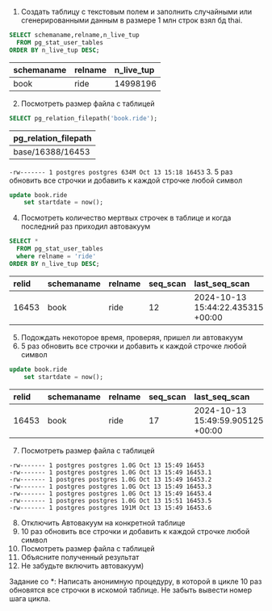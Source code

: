 1. Создать таблицу с текстовым полем и заполнить случайными или сгенерированными данным в размере 1 млн строк
взял бд thai.
```sql
SELECT schemaname,relname,n_live_tup
  FROM pg_stat_user_tables
ORDER BY n_live_tup DESC;
```

| schemaname | relname | n\_live\_tup |
| :--- | :--- | :--- |
| book | ride | 14998196 |

2. Посмотреть размер файла с таблицей
```sql
SELECT pg_relation_filepath('book.ride');
```
| pg\_relation\_filepath |
| :--- |
| base/16388/16453 |

`-rw------- 1 postgres postgres 634M Oct 13 15:18 16453`
3. 5 раз обновить все строчки и добавить к каждой строчке любой символ
```sql
update book.ride
    set startdate = now();
```
4. Посмотреть количество мертвых строчек в таблице и когда последний раз приходил
автовакуум
```sql
SELECT *
  FROM pg_stat_user_tables
  where relname = 'ride'
ORDER BY n_live_tup DESC;
```

| relid | schemaname | relname | seq\_scan | last\_seq\_scan | seq\_tup\_read | idx\_scan | last\_idx\_scan | idx\_tup\_fetch | n\_tup\_ins | n\_tup\_upd | n\_tup\_del | n\_tup\_hot\_upd | n\_tup\_newpage\_upd | n\_live\_tup | n\_dead\_tup | n\_mod\_since\_analyze | n\_ins\_since\_vacuum | last\_vacuum | last\_autovacuum | last\_analyze | last\_autoanalyze | vacuum\_count | autovacuum\_count | analyze\_count | autoanalyze\_count |
| :--- | :--- | :--- | :--- | :--- | :--- | :--- | :--- | :--- | :--- | :--- | :--- | :--- | :--- | :--- | :--- | :--- | :--- | :--- | :--- | :--- | :--- | :--- | :--- | :--- | :--- |
| 16453 | book | ride | 12 | 2024-10-13 15:44:22.435315 +00:00 | 135000501 | 0 | null | 0 | 15000000 | 75000000 | 0 | 198 | 74999802 | 15038171 | 60174738 | 30000000 | 0 | null | 2024-10-13 15:43:43.381184 +00:00 | null | 2024-10-13 15:43:44.751738 +00:00 | 0 | 2 | 0 | 2 |

5. Подождать некоторое время, проверяя, пришел ли автовакуум
6. 5 раз обновить все строчки и добавить к каждой строчке любой символ
```sql
update book.ride
    set startdate = now();
```

| relid | schemaname | relname | seq\_scan | last\_seq\_scan | seq\_tup\_read | idx\_scan | last\_idx\_scan | idx\_tup\_fetch | n\_tup\_ins | n\_tup\_upd | n\_tup\_del | n\_tup\_hot\_upd | n\_tup\_newpage\_upd | n\_live\_tup | n\_dead\_tup | n\_mod\_since\_analyze | n\_ins\_since\_vacuum | last\_vacuum | last\_autovacuum | last\_analyze | last\_autoanalyze | vacuum\_count | autovacuum\_count | analyze\_count | autoanalyze\_count |
| :--- | :--- | :--- | :--- | :--- | :--- | :--- | :--- | :--- | :--- | :--- | :--- | :--- | :--- | :--- | :--- | :--- | :--- | :--- | :--- | :--- | :--- | :--- | :--- | :--- | :--- |
| 16453 | book | ride | 17 | 2024-10-13 15:49:59.905125 +00:00 | 210000501 | 0 | null | 0 | 15000000 | 150000000 | 0 | 1262 | 149998738 | 15000000 | 0 | 105000000 | 0 | null | 2024-10-13 15:50:49.276989 +00:00 | null | 2024-10-13 15:43:44.751738 +00:00 | 0 | 3 | 0 | 2 |

7. Посмотреть размер файла с таблицей
```text
-rw------- 1 postgres postgres 1.0G Oct 13 15:49 16453
-rw------- 1 postgres postgres 1.0G Oct 13 15:49 16453.1
-rw------- 1 postgres postgres 1.0G Oct 13 15:49 16453.2
-rw------- 1 postgres postgres 1.0G Oct 13 15:49 16453.3
-rw------- 1 postgres postgres 1.0G Oct 13 15:49 16453.4
-rw------- 1 postgres postgres 1.0G Oct 13 15:51 16453.5
-rw------- 1 postgres postgres 191M Oct 13 15:49 16453.6
```

8. Отключить Автовакуум на конкретной таблице
9. 10 раз обновить все строчки и добавить к каждой строчке любой символ
10. Посмотреть размер файла с таблицей
11. Объясните полученный результат
12. Не забудьте включить автовакуум)

Задание со *:
Написать анонимную процедуру, в которой в цикле 10 раз обновятся все строчки в искомой таблице.
Не забыть вывести номер шага цикла.